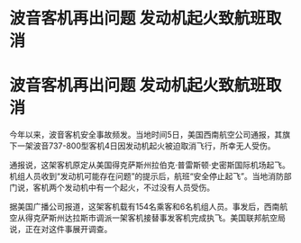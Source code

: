 # 波音客机再出问题 发动机起火致航班取消

# 波音客机再出问题 发动机起火致航班取消

今年以来，波音客机安全事故频发。当地时间5日，美国西南航空公司通报，其旗下一架波音737-800型客机4日因发动机起火被迫取消飞行，所幸无人受伤。

通报说，这架客机原定从美国得克萨斯州拉伯克·普雷斯顿·史密斯国际机场起飞。机组人员收到“发动机可能存在问题”的提示后，航班“安全停止起飞”。当地消防部门说，客机两个发动机中有一个起火，不过没有人员受伤。

据美国广播公司报道，这架客机载有154名乘客和6名机组人员。事发后，西南航空从得克萨斯州达拉斯市调派一架客机接替事发客机完成执飞。美国联邦航空局说，正在对这件事展开调查。

